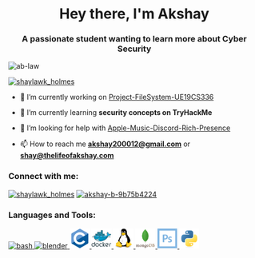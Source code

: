<h1 align="center">Hey there, I'm Akshay</h1>
<h3 align="center">A passionate student wanting to learn more about Cyber Security</h3>

<p align="left"> <img src="https://komarev.com/ghpvc/?username=ab-law&label=Profile%20views&color=0e75b6&style=flat" alt="ab-law" /> </p>


<p align="left"> <a href="https://twitter.com/shaylawk_holmes" target="blank"><img src="https://img.shields.io/twitter/follow/shaylawk_holmes?logo=twitter&style=for-the-badge" alt="shaylawk_holmes" /></a> </p>

- 🔭 I’m currently working on [Project-FileSystem-UE19CS336](https://github.com/AB-Law/Project-FileSystem-UE19CS336)

- 🌱 I’m currently learning **security concepts on TryHackMe**

- 🤝 I’m looking for help with [Apple-Music-Discord-Rich-Presence](https://github.com/AB-Law/Apple-Music-Discord-Rich-Presence)

- 📫 How to reach me **akshay200012@gmail.com** or **shay@thelifeofakshay.com**

<h3 align="left">Connect with me:</h3>
<p align="left">
<a href="https://twitter.com/shaylawk_holmes" target="blank"><img align="center" src="https://raw.githubusercontent.com/rahuldkjain/github-profile-readme-generator/master/src/images/icons/Social/twitter.svg" alt="shaylawk_holmes" height="30" width="40" /></a>
<a href="https://linkedin.com/in/akshay-b-9b75b4224" target="blank"><img align="center" src="https://raw.githubusercontent.com/rahuldkjain/github-profile-readme-generator/master/src/images/icons/Social/linked-in-alt.svg" alt="akshay-b-9b75b4224" height="30" width="40" /></a>
</p>

<h3 align="left">Languages and Tools:</h3>
<p align="left"> <a href="https://www.gnu.org/software/bash/" target="_blank" rel="noreferrer"> <img src="https://www.vectorlogo.zone/logos/gnu_bash/gnu_bash-icon.svg" alt="bash" width="40" height="40"/> </a> <a href="https://www.blender.org/" target="_blank" rel="noreferrer"> <img src="https://download.blender.org/branding/community/blender_community_badge_white.svg" alt="blender" width="40" height="40"/> </a> <a href="https://www.cprogramming.com/" target="_blank" rel="noreferrer"> <img src="https://raw.githubusercontent.com/devicons/devicon/master/icons/c/c-original.svg" alt="c" width="40" height="40"/> </a> <a href="https://www.docker.com/" target="_blank" rel="noreferrer"> <img src="https://raw.githubusercontent.com/devicons/devicon/master/icons/docker/docker-original-wordmark.svg" alt="docker" width="40" height="40"/> </a> <a href="https://www.linux.org/" target="_blank" rel="noreferrer"> <img src="https://raw.githubusercontent.com/devicons/devicon/master/icons/linux/linux-original.svg" alt="linux" width="40" height="40"/> </a> <a href="https://www.mongodb.com/" target="_blank" rel="noreferrer"> <img src="https://raw.githubusercontent.com/devicons/devicon/master/icons/mongodb/mongodb-original-wordmark.svg" alt="mongodb" width="40" height="40"/> </a> <a href="https://www.photoshop.com/en" target="_blank" rel="noreferrer"> <img src="https://raw.githubusercontent.com/devicons/devicon/master/icons/photoshop/photoshop-line.svg" alt="photoshop" width="40" height="40"/> </a> <a href="https://www.python.org" target="_blank" rel="noreferrer"> <img src="https://raw.githubusercontent.com/devicons/devicon/master/icons/python/python-original.svg" alt="python" width="40" height="40"/> </a> </p>

